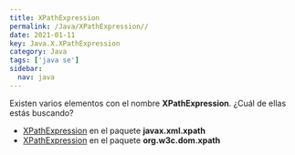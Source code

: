 ```yaml
---
title: XPathExpression
permalink: /Java/XPathExpression//
date: 2021-01-11
key: Java.X.XPathExpression
category: Java
tags: ['java se']
sidebar: 
  nav: java
---
```


Existen varios elementos con el nombre **XPathExpression**. ¿Cuál de ellas estás buscando?
<ul>
<li><a href="/Java/XPathExpression-javax-xml-xpath/">XPathExpression</a> en el paquete <strong>javax.xml.xpath</strong></li>
<li><a href="/Java/XPathExpression-org-w3c-dom-xpath/">XPathExpression</a> en el paquete <strong>org.w3c.dom.xpath</strong></li>
<ul>
